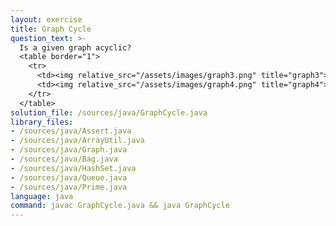 ```yaml
---
layout: exercise
title: Graph Cycle
question_text: >-
  Is a given graph acyclic?
  <table border="1">
    <tr>
      <td><img relative_src="/assets/images/graph3.png" title="graph3"></td>
      <td><img relative_src="/assets/images/graph4.png" title="graph4"></td>
    </tr>
  </table>
solution_file: /sources/java/GraphCycle.java
library_files:
- /sources/java/Assert.java
- /sources/java/ArrayUtil.java
- /sources/java/Graph.java
- /sources/java/Bag.java
- /sources/java/HashSet.java
- /sources/java/Queue.java
- /sources/java/Prime.java
language: java
command: javac GraphCycle.java && java GraphCycle
---
```

